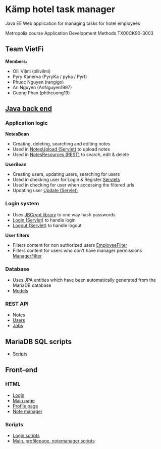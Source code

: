 # Kämp hotel task manager
Java EE Web application for managing tasks for hotel employees

Metropolia course
Application Development Methods TX00CK90-3003


## Team VietFi

**Members:** 
+ Olli Vilmi (ollivilmi)
+ Pyry Kanerva (PyryKa / pyka / Pyrt)
+ Phuoc Nguyen (rangigo)
+ An Nguyen (AnNguyen1997)
+ Cuong Phan (phthcuong19)


## [Java back end](https://github.com/ollivilmi/hotel_app/tree/master/src/java)
### Application logic

**NotesBean**
- Creating, deleting, searching and editing notes
- Used in [NotesUpload (Servlet)](https://github.com/ollivilmi/hotel_app/blob/master/src/java/Servlets/NotesUpload.java) to upload notes
- Used in [NotesResources (REST)](https://github.com/ollivilmi/hotel_app/blob/master/src/java/service/NotesResources.java) to search, edit & delete

**UserBean**
- Creating users, updating users, searching for users
- Used in checking user for Login & Register [Servlets](https://github.com/ollivilmi/hotel_app/tree/master/src/java/Servlets)
- Used in checking for user when accessing the filtered urls
- Updating user [Update (Servlet)](https://github.com/ollivilmi/hotel_app/blob/master/src/java/Servlets/Update.java)

### Login system
- Uses [JBCrypt library](https://www.mindrot.org/projects/jBCrypt/) to one way hash passwords
- [Login (Servlet)](https://github.com/ollivilmi/hotel_app/blob/master/src/java/Servlets/Login.java) to handle login
- [Logout (Servlet)](https://github.com/ollivilmi/hotel_app/blob/master/src/java/Servlets/Logout.java) to handle logout

**User filters**
- Filters content for non authorized users [EmployeeFilter](https://github.com/ollivilmi/hotel_app/blob/master/src/java/Login/EmployeeFilter.java)
- Filters content for users who don't have manager permissions [ManagerFilter](https://github.com/ollivilmi/hotel_app/blob/master/src/java/Login/ManagerFilter.java)

### Database
- Uses JPA entities which have been automatically generated from the MariaDB database
- [Models](https://github.com/ollivilmi/hotel_app/tree/master/src/java/Models)

### REST API
- [Notes](https://github.com/ollivilmi/hotel_app/blob/master/src/java/service/NotesResources.java)
- [Users](https://github.com/ollivilmi/hotel_app/blob/master/src/java/service/UserResources.java)
- [Jobs](https://github.com/ollivilmi/hotel_app/blob/master/src/java/service/JobResources.java)

## MariaDB SQL scripts
- [Scripts](https://github.com/ollivilmi/hotel_app/tree/master/web/sql)

## Front-end
### HTML
- [Login](https://github.com/ollivilmi/hotel_app/blob/master/web/login.html) 
- [Main page](https://github.com/ollivilmi/hotel_app/blob/master/web/secure/main.html)
- [Profile page](https://github.com/ollivilmi/hotel_app/blob/master/web/secure/profilepage.html)
- [Note manager](https://github.com/ollivilmi/hotel_app/blob/master/web/secure/manager/notemanager.html)

### Scripts
- [Login scripts](https://github.com/ollivilmi/hotel_app/blob/master/web/assets/scripts/loginscript.js)
- [Main, profilepage, notemanager scripts](https://github.com/ollivilmi/hotel_app/tree/master/web/secure/scripts)
